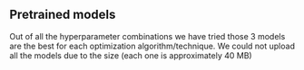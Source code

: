 ## Pretrained models

Out of all the hyperparameter combinations we have tried those 3 models are the best for each optimization algorithm/technique. We could not upload all the models due to the size (each one is approximately 40 MB)